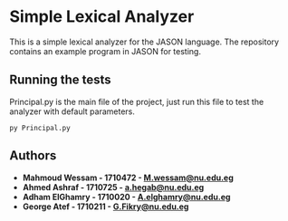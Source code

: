 # Simple Lexical Analyzer

This is a simple lexical analyzer for the JASON language. The repository contains an example program in JASON for testing.

## Running the tests

Principal.py is the main file of the project, just run this file to test the analyzer with default parameters.

```
py Principal.py
```
## Authors

* **Mahmoud Wessam - 1710472 - M.wessam@nu.edu.eg**
* **Ahmed Ashraf - 1710725 - a.hegab@nu.edu.eg**
* **Adham ElGhamry - 1710020 - A.elghamry@nu.edu.eg**
* **George Atef - 1710211 - G.Fikry@nu.edu.eg**